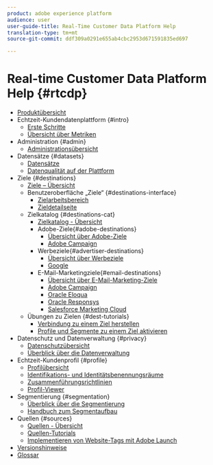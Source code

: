 ```yaml
---
product: adobe experience platform
audience: user
user-guide-title: Real-Time Customer Data Platform Help
translation-type: tm+mt
source-git-commit: ddf309a0291e655ab4cbc2953d671591835ed697

---
```



# Real-time Customer Data Platform Help {#rtcdp}

* [Produktübersicht](overview.md)
* Echtzeit-Kundendatenplattform {#intro}
   * [Erste Schritte](get-started.md)
   * [Übersicht über Metriken](home-page-dashboards.md)
* Administration {#admin}
   * [Administrationsübersicht](administration/admin-overview.md)
* Datensätze {#datasets}
   * [Datensätze](datasets/dataset.md)
   * [Datenqualität auf der Plattform](datasets/data-quality.md)
* Ziele {#destinations}
   * [Ziele – Übersicht](destinations/destinations-overview.md)
   * Benutzeroberfläche „Ziele“ {#destinations-interface}
      * [Zielarbeitsbereich](destinations/destinations-workspace.md)
      * [Zieldetailseite](destinations/destination-details-page.md)
   * Zielkatalog {#destinations-cat}
      * [Zielkatalog - Übersicht](destinations/destinations-catalog.md)
      * Adobe-Ziele{#adobe-destinations}
         * [Übersicht über Adobe-Ziele](destinations/adobe-destinations.md)
         * [Adobe Campaign](destinations/adobe-campaign-destination.md)
      * Werbeziele{#advertiser-destinations}
         * [Übersicht über Werbeziele](destinations/advertising-destinations.md)
         * [Google](destinations/google-destination.md)
      * E-Mail-Marketingziele{#email-destinations}
         * [Übersicht über E-Mail-Marketing-Ziele](destinations/email-marketing-destinations.md)
         * [Adobe Campaign](destinations/adobe-campaign-destination.md)
         * [Oracle Eloqua](destinations/oracle-eloqua-destination.md)
         * [Oracle Responsys](destinations/oracle-responsys-destination.md)
         * [Salesforce Marketing Cloud](destinations/salesforce-marketing-cloud-destination.md)
   * Übungen zu Zielen {#dest-tutorials}
      * [Verbindung zu einem Ziel herstellen](/help/rtcdp/destinations/connect-destination.md)
      * [Profile und Segmente zu einem Ziel aktivieren](destinations/activate-destinations.md)
* Datenschutz und Datenverwaltung {#privacy}
   * [Datenschutzübersicht](privacy/privacy-overview.md)
   * [Überblick über die Datenverwaltung](privacy/data-governance-overview.md)
* Echtzeit-Kundenprofil {#profile}
   * [Profilübersicht](profile/profile-overview.md)
   * [Identifikations- und Identitätsbenennungsräume](profile/identities-overview.md)
   * [Zusammenführungsrichtlinien](profile/merge-policies.md)
   * [Profil-Viewer](profile/profile-viewer.md)
* Segmentierung {#segmentation}
   * [Überblick über die Segmentierung](segmentation/segmentation-overview.md)
   * [Handbuch zum Segmentaufbau](segmentation/segment-builder-guide.md)
* Quellen {#sources}
   * [Quellen - Übersicht](sources/sources-overview.md)
   * [Quellen-Tutorials](sources/sources-tutorials.md)
   * [Implementieren von Website-Tags mit Adobe Launch](sources/launch.md)
* [Versionshinweise](https://www.adobe.io/apis/experienceplatform/home/services/release-notes.html#!end-user/markdown/release-notes/release-notes.md)
* [Glossar](https://www.adobe.io/apis/experienceplatform/home/services/acp-glossary.html)